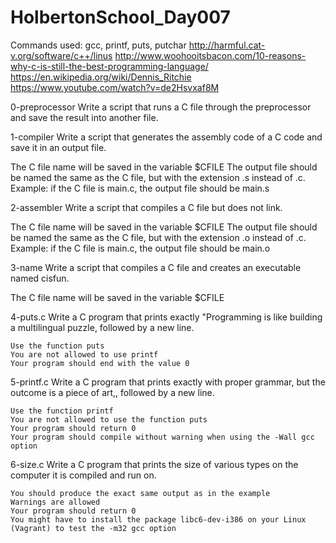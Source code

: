 # HolbertonSchool_Day007 #
Commands used: gcc, printf, puts, putchar
http://harmful.cat-v.org/software/c++/linus
http://www.woohooitsbacon.com/10-reasons-why-c-is-still-the-best-programming-language/
https://en.wikipedia.org/wiki/Dennis_Ritchie
https://www.youtube.com/watch?v=de2Hsvxaf8M


0-preprocessor
Write a script that runs a C file through the preprocessor and save the result into another file.

1-compiler
Write a script that generates the assembly code of a C code and save it in an output file.

The C file name will be saved in the variable $CFILE The output file should be named the same as the C file, but with the extension .s instead of .c. Example: if the C file is main.c, the output file should be main.s

2-assembler
Write a script that compiles a C file but does not link.

The C file name will be saved in the variable $CFILE The output file should be named the same as the C file, but with the extension .o instead of .c. Example: if the C file is main.c, the output file should be main.o

3-name
Write a script that compiles a C file and creates an executable named cisfun.

The C file name will be saved in the variable $CFILE

4-puts.c
Write a C program that prints exactly "Programming is like building a multilingual puzzle, followed by a new line.

    Use the function puts
    You are not allowed to use printf
    Your program should end with the value 0


5-printf.c
Write a C program that prints exactly with proper grammar, but the outcome is a piece of art,, followed by a new line.

    Use the function printf
    You are not allowed to use the function puts
    Your program should return 0
    Your program should compile without warning when using the -Wall gcc option


6-size.c
Write a C program that prints the size of various types on the computer it is compiled and run on.

    You should produce the exact same output as in the example
    Warnings are allowed
    Your program should return 0
    You might have to install the package libc6-dev-i386 on your Linux (Vagrant) to test the -m32 gcc option

